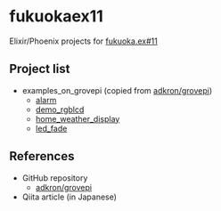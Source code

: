 # fukuokaex11

Elixir/Phoenix projects for [fukuoka.ex#11](https://fukuokaex.connpass.com/event/87241/)

## Project list

- examples_on_grovepi (copied from [adkron/grovepi](https://github.com/adkron/grovepi))
  - [alarm](./examples_on_grovepi/alarm)
  - [demo_rgblcd](./examples_on_grovepi/demo_rgblcd)
  - [home_weather_display](./examples_on_grovepi/home_weather_display)
  - [led_fade](./examples_on_grovepi/led_fade)

## References

- GitHub repository
  - [adkron/grovepi](https://github.com/adkron/grovepi)
- Qiita article (in Japanese)

